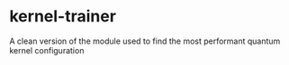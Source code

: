 # kernel-trainer
A clean version of the module used to find the most performant quantum kernel configuration
